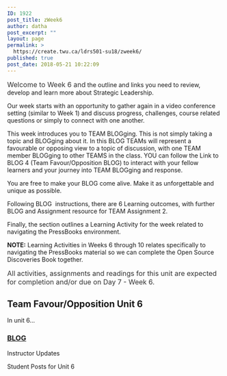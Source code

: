 ```yaml
---
ID: 1922
post_title: zWeek6
author: datha
post_excerpt: ""
layout: page
permalink: >
  https://create.twu.ca/ldrs501-su18/zweek6/
published: true
post_date: 2018-05-21 10:22:09
---
```

<span style="float: none;background-color: transparent;color: #333333;cursor: text;font-family: -apple-system,BlinkMacSystemFont,'Segoe UI',Roboto,Oxygen-Sans,Ubuntu,Cantarell,'Helvetica Neue',sans-serif;font-size: 16px;font-style: normal;font-variant: normal;font-weight: 400;letter-spacing: normal;text-align: left;text-decoration: none;text-indent: 0px">Welcome to Week 6 and</span> the outline and links you need to review, develop and learn more about Strategic Leadership.

Our week starts with an opportunity to gather again in a video conference setting (similar to Week 1) and discuss progress, challenges, course related questions or simply to connect with one another.

This week introduces you to TEAM BLOGging. This is not simply taking a topic and BLOGging about it. In this BLOG TEAMs will represent a favourable or opposing view to a topic of discussion, with one TEAM member BLOGging to other TEAMS in the class. YOU can follow the Link to BLOG 4 (Team Favour/Opposition BLOG) to interact with your fellow learners and your journey into TEAM BLOGging and response.

You are free to make your BLOG come alive. Make it as unforgettable and unique as possible.

Following BLOG  instructions, there are 6 Learning outcomes, with further BLOG and Assignment resource for TEAM Assignment 2.

Finally, the section outlines a Learning Activity for the week related to navigating the PressBooks environment.

<strong>NOTE:</strong> Learning Activities in Weeks 6 through 10 relates specifically to navigating the PressBooks material so we can complete the Open Source Discoveries Book together.

<span style="float: none;background-color: transparent;color: #333333;cursor: text;font-family: -apple-system,BlinkMacSystemFont,'Segoe UI',Roboto,Oxygen-Sans,Ubuntu,Cantarell,'Helvetica Neue',sans-serif;font-size: 16px;font-style: normal;font-variant: normal;font-weight: 400;letter-spacing: normal;text-align: left;text-decoration: none;text-indent: 0px">All activities, assignments and readings for this unit are expected for completion and/or due on Day 7 - Week 6.</span>

<!--themify_builder_static-->
<h2>Team Favour/Opposition
Unit 6</h2>
In unit 6&#8230;

<a href="https://create.twu.ca/ldrs501-su18/unit-6/"> 

 </a>
<h3><a href="https://create.twu.ca/ldrs501-su18/unit-6/">BLOG</a></h3>
Instructor Updates 

 Student Posts for Unit 6<!--/themify_builder_static-->
